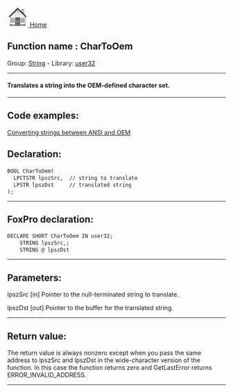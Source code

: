 [<img src="../../images/home.png"> Home ](https://github.com/VFPX/Win32API)  

## Function name : CharToOem
Group: [String](../../functions_group.md#String)  -  Library: [user32](../../../libraries.md#user32)  
***  


#### Translates a string into the OEM-defined character set.

***  


## Code examples:
[Converting strings between ANSI and OEM](../../samples/sample_099.md)  

## Declaration:
```foxpro  
BOOL CharToOem(
  LPCTSTR lpszSrc,  // string to translate
  LPSTR lpszDst     // translated string
);  
```  
***  


## FoxPro declaration:
```foxpro  
DECLARE SHORT CharToOem IN user32;
	STRING lpszSrc,;
	STRING @ lpszDst  
```  
***  


## Parameters:
lpszSrc 
[in] Pointer to the null-terminated string to translate. 

lpszDst 
[out] Pointer to the buffer for the translated string.  
***  


## Return value:
The return value is always nonzero except when you pass the same address to lpszSrc and lpszDst in the wide-character version of the function. In this case the function returns zero and GetLastError returns ERROR_INVALID_ADDRESS.  
***  

